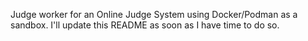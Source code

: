 Judge worker for an Online Judge System using Docker/Podman as a sandbox.
I'll update this README as soon as I have time to do so.
